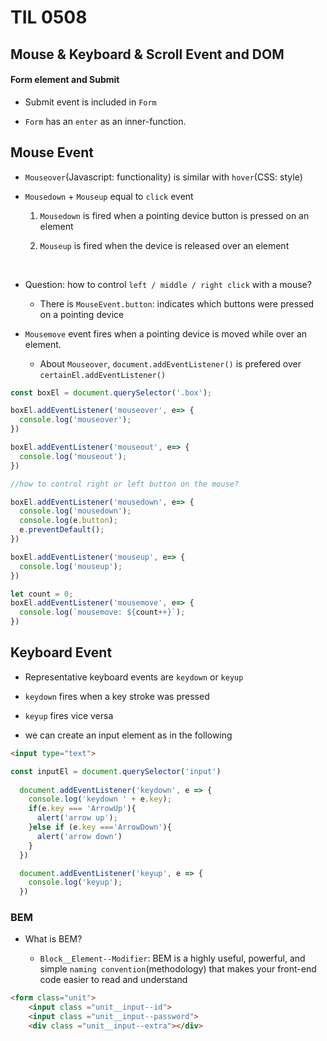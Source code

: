 # TIL 0508

## Mouse & Keyboard & Scroll Event and DOM

#### Form element and Submit

- Submit event is included in `Form` 

- `Form` has an `enter` as an inner-function.

## Mouse Event

- `Mouseover`(Javascript: functionality) is similar with `hover`(CSS: style)

- `Mousedown` + `Mouseup` equal to `click` event

    1) `Mousedown` is fired when a pointing device button is pressed on an element

    2) `Mouseup` is fired when the device is released over an element

    <br>

- Question: how to control `left / middle / right click` with a mouse?

    - There is `MouseEvent.button`: indicates which buttons were pressed on a pointing device


- `Mousemove` event fires when a pointing device is moved while over an element.

    * About `Mouseover`, `document.addEventListener()` is prefered over `certainEl.addEventListener()`


```js
const boxEl = document.querySelector('.box');

boxEl.addEventListener('mouseover', e=> {
  console.log('mouseover');
})

boxEl.addEventListener('mouseout', e=> {
  console.log('mouseout');
})

//how to control right or left button on the mouse?

boxEl.addEventListener('mousedown', e=> {
  console.log('mousedown');
  console.log(e.button);
  e.preventDefault();
})

boxEl.addEventListener('mouseup', e=> {
  console.log('mouseup');
})

let count = 0;
boxEl.addEventListener('mousemove', e=> {
  console.log(`mousemove: ${count++}`);
})
```


## Keyboard Event

- Representative keyboard events are `keydown` or `keyup`

- `keydown` fires when a key stroke was pressed 

- `keyup` fires vice versa

- we can create an input element as in the following

```html
<input type="text">
```

```js
const inputEl = document.querySelector('input')
  
  document.addEventListener('keydown', e => {
    console.log('keydown ' + e.key);
    if(e.key === 'ArrowUp'){
      alert('arrow up');
    }else if (e.key ==='ArrowDown'){
      alert('arrow down')
    }
  })

  document.addEventListener('keyup', e => {
    console.log('keyup');
  })
```


### BEM

- What is BEM?

    - `Block__Element--Modifier`: BEM is a highly useful, powerful, and simple `naming convention`(methodology) that makes your front-end code easier to read and understand


```html
<form class="unit">
    <input class ="unit__input--id">
    <input class ="unit__input--password">
    <div class ="unit__input--extra"></div>

```







